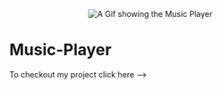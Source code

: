 <div align="center">
  <img src="https://user-images.githubusercontent.com/79858234/194760513-c13dfc8c-6d71-47bb-9503-61b180291bdd.gif" alt="A Gif showing the Music Player" />
</div>

# Music-Player
To checkout my project click here -->

